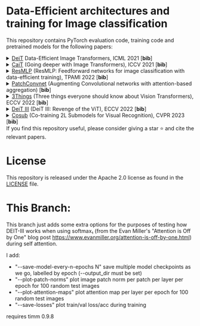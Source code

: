 # Data-Efficient architectures and training for Image classification

This repository contains PyTorch evaluation code, training code and pretrained models for the following papers:
<details>
<summary>
  <a href="README_deit.md">DeiT</a> Data-Efficient Image Transformers, ICML 2021 [<b>bib</b>]
</summary>

```
@InProceedings{pmlr-v139-touvron21a,
  title =     {Training data-efficient image transformers &amp; distillation through attention},
  author =    {Touvron, Hugo and Cord, Matthieu and Douze, Matthijs and Massa, Francisco and Sablayrolles, Alexandre and Jegou, Herve},
  booktitle = {International Conference on Machine Learning},
  pages =     {10347--10357},
  year =      {2021},
  volume =    {139},
  month =     {July}
}
```
</details>
<details>
<summary>
<a href="README_cait.md">CaiT</a> (Going deeper with Image Transformers), ICCV 2021  [<b>bib</b>]
</summary>

```
@InProceedings{Touvron_2021_ICCV,
    author    = {Touvron, Hugo and Cord, Matthieu and Sablayrolles, Alexandre and Synnaeve, Gabriel and J\'egou, Herv\'e},
    title     = {Going Deeper With Image Transformers},
    booktitle = {Proceedings of the IEEE/CVF International Conference on Computer Vision (ICCV)},
    month     = {October},
    year      = {2021},
    pages     = {32-42}
}
```
</details>
<details>
<summary>
<a href="README_resmlp.md">ResMLP</a> (ResMLP: Feedforward networks for image classification with data-efficient training), TPAMI 2022 [<b>bib</b>]
</summary>

```
@article{touvron2021resmlp,
  title={ResMLP: Feedforward networks for image classification with data-efficient training},
  author={Hugo Touvron and Piotr Bojanowski and Mathilde Caron and Matthieu Cord and Alaaeldin El-Nouby and Edouard Grave and Gautier Izacard and Armand Joulin and Gabriel Synnaeve and Jakob Verbeek and Herv'e J'egou},
  journal={arXiv preprint arXiv:2105.03404},
  year={2021},
}
```
</details>
<details>
<summary>
<a href="README_patchconvnet.md">PatchConvnet</a> (Augmenting Convolutional networks with attention-based aggregation) [<b>bib</b>]
</summary>

```
@article{touvron2021patchconvnet,
  title={Augmenting Convolutional networks with attention-based aggregation},
  author={Hugo Touvron and Matthieu Cord and Alaaeldin El-Nouby and Piotr Bojanowski and Armand Joulin and Gabriel Synnaeve and Jakob Verbeek and Herve Jegou},
  journal={arXiv preprint arXiv:2112.13692},
  year={2021},
}
```
</details>
<details>
<summary>
<a href="README_3things.md">3Things</a> (Three things everyone should know about Vision Transformers), ECCV 2022 [<b>bib</b>]
</summary>

```
@article{Touvron2022ThreeTE,
  title={Three things everyone should know about Vision Transformers},
  author={Hugo Touvron and Matthieu Cord and Alaaeldin El-Nouby and Jakob Verbeek and Herve Jegou},
  journal={arXiv preprint arXiv:2203.09795},
  year={2022},
}
```
</details>
<details>
<summary>
<a href="README_revenge.md">DeiT III</a> (DeiT III: Revenge of the ViT), ECCV 2022 [<b>bib</b>]
</summary>

```
@article{Touvron2022DeiTIR,
  title={DeiT III: Revenge of the ViT},
  author={Hugo Touvron and Matthieu Cord and Herve Jegou},
  journal={arXiv preprint arXiv:2204.07118},
  year={2022},
}
```
</details>
<details>
<summary>
<a href="README_cosub.md">Cosub</a> (Co-training 2L Submodels for Visual Recognition), CVPR 2023 [<b>bib</b>]
</summary>

```
@article{Touvron2022Cotraining2S,
  title={Co-training 2L Submodels for Visual Recognition},
  author={Hugo Touvron and Matthieu Cord and Maxime Oquab and Piotr Bojanowski and Jakob Verbeek and Herv'e J'egou},
  journal={arXiv preprint arXiv:2212.04884},
  year={2022},
}
```
</details>
If you find this repository useful, please consider giving a star ⭐ and cite the relevant papers. 

# License
This repository is released under the Apache 2.0 license as found in the [LICENSE](LICENSE) file.

# This Branch:
This branch just adds some extra options for the purposes of testing how DEIT-III works when using softmax₁ (from the Evan Miller's "Attention is Off by One" blog post https://www.evanmiller.org/attention-is-off-by-one.html) during self attention.

I add:
  - "--save-model-every-n-epochs N" save multiple model checkpoints as we go, labelled by epoch (--output_dir must be set)
  - "--plot-patch-norms" plot image patch norm per patch per layer per epoch for 100 random test images
  - "--plot-attention-maps" plot attention map per layer per epoch for 100 random test images
  - "--save-losses" plot train/val loss/acc during training

requires timm 0.9.8
